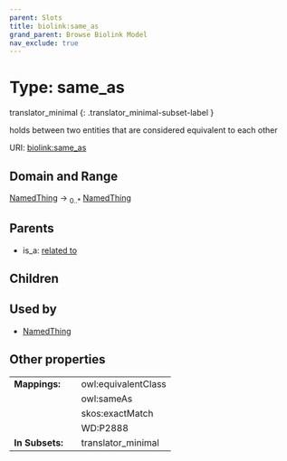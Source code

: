 ```yaml
---
parent: Slots
title: biolink:same_as
grand_parent: Browse Biolink Model
nav_exclude: true
---
```


# Type: same_as

translator_minimal
{: .translator_minimal-subset-label }


holds between two entities that are considered equivalent to each other

URI: [biolink:same_as](https://w3id.org/biolink/vocab/same_as)

## Domain and Range

[NamedThing](NamedThing.md) ->  <sub>0..*</sub> [NamedThing](NamedThing.md)

## Parents

 *  is_a: [related to](related_to.md)

## Children


## Used by

 * [NamedThing](NamedThing.md)

## Other properties

|  |  |  |
| --- | --- | --- |
| **Mappings:** | | owl:equivalentClass |
|  | | owl:sameAs |
|  | | skos:exactMatch |
|  | | WD:P2888 |
| **In Subsets:** | | translator_minimal |

